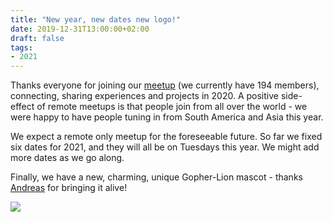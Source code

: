 ```yaml
---
title: "New year, new dates new logo!"
date: 2019-12-31T13:00:00+02:00
draft: false
tags:
- 2021
---
```


Thanks everyone for joining our
[meetup](https://www.meetup.com/Leipzig-Golang/) (we currently have 194
members), connecting, sharing experiences and projects in 2020. A positive
side-effect of remote meetups is that people join from all over the world - we
were happy to have people tuning in from South America and Asia this year.

We expect a remote only meetup for the foreseeable future. So far we fixed six
dates for 2021, and they will all be on Tuesdays this
year. We might add more dates as we go along.

Finally, we have a new, charming, unique Gopher-Lion mascot - thanks
[Andreas](https://www.klingt.net/) for bringing it alive!

![](/images/leipzig-gopher.svg#half)

